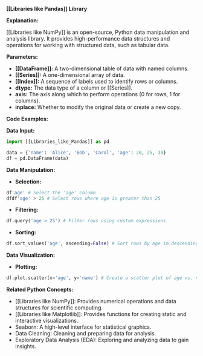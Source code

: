 **[[Libraries like Pandas]] Library**

**Explanation:**

[[Libraries like NumPy]] is an open-source, Python data manipulation and analysis library. It provides high-performance data structures and operations for working with structured data, such as tabular data.

**Parameters:**

* **[[DataFrame]]:** A two-dimensional table of data with named columns.
* **[[Series]]:** A one-dimensional array of data.
* **[[Index]]:** A sequence of labels used to identify rows or columns.
* **dtype:** The data type of a column or [[Series]].
* **axis:** The axis along which to perform operations (0 for rows, 1 for columns).
* **inplace:** Whether to modify the original data or create a new copy.

**Code Examples:**

**Data Input:**

```python
import [[Libraries_like_Pandas]] as pd

data = {'name': 'Alice', 'Bob', 'Carol', 'age': 20, 25, 30}
df = pd.DataFrame(data)
```

**Data Manipulation:**

* **Selection:**
```python
df'age' # Select the 'age' column
dfdf'age' > 25 # Select rows where age is greater than 25
```
* **Filtering:**
```python
df.query('age > 25') # Filter rows using custom expressions
```
* **Sorting:**
```python
df.sort_values('age', ascending=False) # Sort rows by age in descending order
```

**Data Visualization:**

* **Plotting:**
```python
df.plot.scatter(x='age', y='name') # Create a scatter plot of age vs. name
```

**Related Python Concepts:**

* [[Libraries like NumPy]]: Provides numerical operations and data structures for scientific computing.
* [[Libraries like Matplotlib]]: Provides functions for creating static and interactive visualizations.
* Seaborn: A high-level interface for statistical graphics.
* Data Cleaning: Cleaning and preparing data for analysis.
* Exploratory Data Analysis (EDA): Exploring and analyzing data to gain insights.